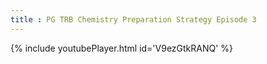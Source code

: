 ```yaml
---
title : PG TRB Chemistry Preparation Strategy Episode 3
---
```






{% include youtubePlayer.html id='V9ezGtkRANQ' %}
